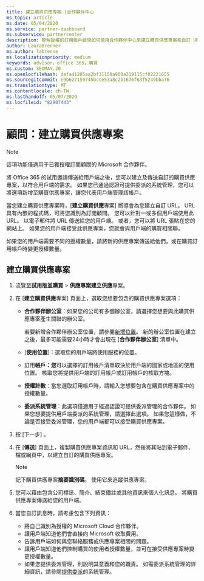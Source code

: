 ```yaml
---
title: 建立購買供應專案 |合作夥伴中心
ms.topic: article
ms.date: 05/04/2020
ms.service: partner-dashboard
ms.subservice: partnercenter
description: 瞭解授權的訂用帳戶顧問如何使用合作夥伴中心來建立購買供應專案和自訂 URL，以包含在 Office 365 試用邀請中。
author: LauraBrenner
ms.author: labrenne
ms.localizationpriority: medium
keywords: advisor，office 365，購買
ms.custom: SEOMAY.20
ms.openlocfilehash: defa41285aa2bf31158a900a319115cf02221655
ms.sourcegitcommit: e9b627159745bcce53a8c2b1676f63f5249bba76
ms.translationtype: MT
ms.contentlocale: zh-TW
ms.lasthandoff: 05/07/2020
ms.locfileid: "82907443"
---
```

# <a name="advisors-create-a-purchase-offer"></a>顧問：建立購買供應專案

> [!NOTE]
> 這項功能僅適用于已獲授權訂閱顧問的 Microsoft 合作夥伴。

將 Office 365 的試用邀請傳送給用戶端之後，您可以建立及傳送自訂的購買供應專案，以符合用戶端的需求。 如果您已通過認證可提供委派的系統管理，您可以將選項新增至購買供應專案，讓您代表用戶端管理該帳戶。

當您建立購買供應專案時，[**建立購買供應**專案] 嚮導會為您建立自訂 URL。 URL 具有內嵌的程式碼，可將您識別為訂閱顧問。 您可以針對一或多個用戶端使用此 URL。 以電子郵件將 URL 傳送給您的用戶端。 或者，您可以將 URL 張貼在您的網站上。 如果您的用戶端接受此供應專案，您就會與用戶端的購買相關聯。

如果您的用戶端需要不同的授權數量，請將新的供應專案傳送給他們，或在購買訂用帳戶時變更授權數量。 

## <a name="to-create-a-purchase-offer"></a>建立購買供應專案

1. 流覽至**試用版並購買** > **供應專案建立供應**專案。

2. 在 [**建立購買供應**專案] 頁面上，選取您想要包含的購買供應專案選項：

    - **合作夥伴辦公室**：如果您的公司有多個辦公室，請選擇您想要與此購買供應專案產生關聯的辦公室。

        若要新增合作夥伴辦公室位置，請參閱[新增位置](manage-locations.md)。 新的辦公室位置在建立之後，最多可能需要24小時才會出現在 [**合作夥伴辦公室**] 清單中。

    - [**使用位置**]：選取您的用戶端將使用服務的位置。
    - 訂用**帳戶：您**可以選擇的訂用帳戶清單取決於用戶端的國家或地區的使用位置。 核取您將提供用戶端的訂用帳戶或訂用帳戶的核取方塊。
    - **授權計數**：當您選取訂用帳戶時，請輸入您想要包含在購買供應專案中的授權數量。
    - **委派系統管理**：此選項僅適用于經過認證可提供委派管理的合作夥伴。 如果您想要提供用戶端委派的系統管理，請選擇此選項。 如果您這樣做，不論是否接受委派管理，您的用戶端都可以接受購買供應專案。

3. 按 [下一步]  。

4. 在 [**傳送**] 頁面上，複製購買供應專案資訊和 URL，然後將其貼到電子郵件、檔或網頁中，以建立自訂的購買供應專案。

    > [!NOTE]
    > 記下購買供應專案**摘要識別碼**。 使用它來追蹤供應專案。

5. 您可以藉由包含公司標誌、簡介、結束備註或其他資訊來個人化訊息。 將購買供應專案傳送給您的用戶端。

6. 當您自訂訊息時，請考慮包含下列資訊：

    - 將自己識別為授權的 Microsoft Cloud 合作夥伴。
    - 讓用戶端知道他們會直接向 Microsoft 收取費用。
    - 告訴用戶端如何與您聯絡服務或供應專案相關的問題。
    - 讓用戶端知道他們控制購買的使用者授權數量，並可在接受供應專案時變更授權數量。
    - 如果您提供委派管理，則說明其意義和您的職責。 如需委派系統管理的詳細資訊，請參閱[提供委派](customers_revoke_admin_privileges.md)的系統管理。